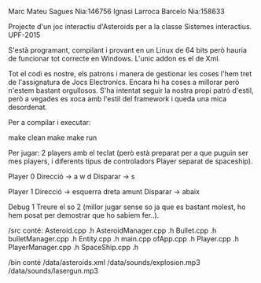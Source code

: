 
Marc Mateu Sagues        Nia:146756
Ignasi Larroca Barcelo   Nia:158633

Projecte d'un joc interactiu d'Asteroids per a la classe Sistemes interactius. UPF-2015

S'està programant, compilant i provant en un Linux de 64 bits però hauria de funcionar 
tot correcte en Windows. L'unic addon es el de Xml.

Tot el codi es nostre, els patrons i manera de gestionar les coses l'hem tret de
l'assignatura de Jocs Electronics.
Encara hi ha coses a millorar però n'estem bastant orgullosos. 
S'ha intentat seguir la nostra propi patró d'estil, però a vegades es xoca amb l'estil del framework i queda una mica desordenat.

Per a compilar i executar:

make clean
make
make run

Per jugar:
2 players amb el teclat (però està preparat per a que puguin ser mes players, 
i diferents tipus de controladors Player separat de spaceship).

Player 0
Direcció -> a w d
Disparar -> s

Player 1
Direcció -> esquerra dreta amunt
Disparar -> abaix

Debug 1
Treure el so 2  (millor jugar sense so ja que es bastant molest, ho hem posat per
demostrar que ho sabiem fer..).


/src conté:
Asteroid.cpp .h
AsteroidManager.cpp .h
Bullet.cpp .h
bulletManager.cpp .h
Entity.cpp .h
main.cpp
ofApp.cpp .h
Player.cpp .h
PlayerManager.cpp .h
SpaceShip.cpp .h

/bin conté
/data/asteroids.xml
/data/sounds/explosion.mp3
/data/sounds/lasergun.mp3
